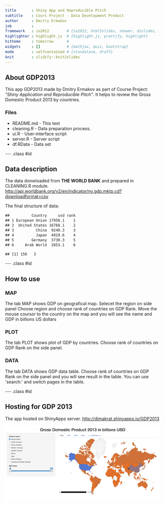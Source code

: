 ```yaml
---
title       : Shiny App and Reproducible Pitch
subtitle    : Cours Project - Data Development Product
author      : Dmitry Ermakov
job         : 
framework   : io2012        # {io2012, html5slides, shower, dzslides, ...}
highlighter : highlight.js  # {highlight.js, prettify, highlight}
hitheme     : tomorrow      # 
widgets     : []            # {mathjax, quiz, bootstrap}
mode        : selfcontained # {standalone, draft}
knit        : slidify::knit2slides
---
```

## About GDP2013

  This app GDP2013 made by Dmitry Ermakov as part of Course Project: *"Shiny Application and Reproducible Pitch"*. It helps to review the Gross Domestic Product 2013 by countries. 
###  Files
* README.md  - This text
* cleaning.R - Data preparation process.
* ui.R      - User-interface script
* server.R   - Server script
* df.RData - Data set

--- .class #id 

## Data description
The data donwloaded from **THE WORLD BANK** and prepared in CLEANING.R module.
http://api.worldbank.org/v2/en/indicator/ny.gdp.mktp.cd?downloadformat=csv

The final structure of data:

```
##          Country     usd rank
## 1 European Union 17958.1    1
## 2  United States 16768.1    2
## 3          China  9240.3    3
## 4          Japan  4919.6    4
## 5        Germany  3730.3    5
## 6     Arab World  2853.1    6
```

```
## [1] 156   3
```


--- .class #id 

## How to use
### MAP
The tab MAP shows GDP on geografical map. Selecet the region on side panel Choose region and choose rank of countries on GDP Rank. Move the mouse coursor to the country on the map and you will see the name and GDP in billions US dollars
### PLOT
The tab PLOT shows plot of GDP by countries. Choose rank of countries on GDP Rank on the side panel.
### DATA
The tab DATA shows GDP data table. Choose rank of countries on GDP Rank on the side panel and you will see result in the table. You can use 'search:' and switch pages in the table.

--- .class #id 

## Hosting for GDP 2013
The app hosted on ShinyApps server.
http://dimakrat.shinyapps.io/GDP2013

![](http://github.com/dimakrat/GDP2013/raw/master/gdpMap.png)

